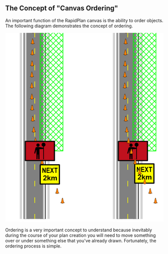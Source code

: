 ## The Concept of "Canvas Ordering"

An important function of the RapidPlan canvas is the ability to order objects. The following diagram demonstrates the concept of ordering.

![Bring_To_Front](./assets/Bring_To_Front.png)

Ordering is a very important concept to understand because inevitably during the course of your plan creation you will need to move something over or under something else that you've already drawn. Fortunately, the ordering process is simple.